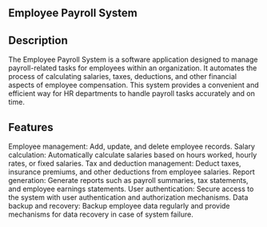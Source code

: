 ## Employee Payroll System
## Description
The Employee Payroll System is a software application designed to manage payroll-related tasks for employees within an organization. It automates the process of calculating salaries, taxes, deductions, and other financial aspects of employee compensation. This system provides a convenient and efficient way for HR departments to handle payroll tasks accurately and on time.

## Features
Employee management: Add, update, and delete employee records.
Salary calculation: Automatically calculate salaries based on hours worked, hourly rates, or fixed salaries.
Tax and deduction management: Deduct taxes, insurance premiums, and other deductions from employee salaries.
Report generation: Generate reports such as payroll summaries, tax statements, and employee earnings statements.
User authentication: Secure access to the system with user authentication and authorization mechanisms.
Data backup and recovery: Backup employee data regularly and provide mechanisms for data recovery in case of system failure.
